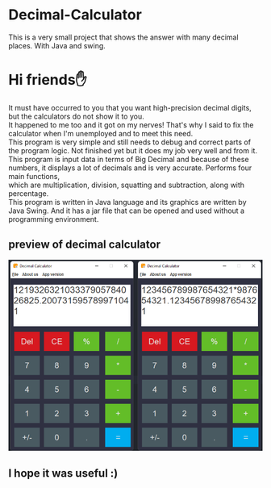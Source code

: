 # Decimal-Calculator
This is a very small project that shows the answer with many decimal places. With Java and swing.

# Hi friends:hand: 
It must have occurred to you that you want high-precision decimal digits, but the calculators do not show it to you.<br>
It happened to me too and it got on my nerves! That's why I said to fix the calculator when I'm unemployed and to meet this need.<br>
This program is very simple and still needs to debug and correct parts of the program logic. Not finished yet but it does my job very well and from it.<br>
This program is input data in terms of Big Decimal and because of these numbers, it displays a lot of decimals and is very accurate. Performs four main functions,<br>
which are multiplication, division, squatting and subtraction, along with percentage.<br>
This program is written in Java language and its graphics are written by Java Swing. And it has a jar file that can be opened and used without a programming environment.

## preview of decimal calculator

![preview of decimal calculator](calculatorResultpreviews.png)

## I hope it was useful :)
